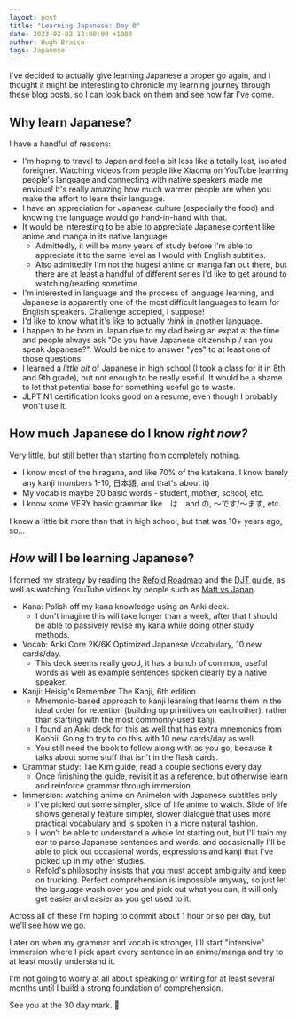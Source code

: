 ```yaml
---
layout: post
title: "Learning Japanese: Day 0"
date: 2023-02-02 12:00:00 +1000
author: Hugh Braico
tags: Japanese
---
```


I've decided to actually give learning Japanese a proper go again, and I thought
it might be interesting to chronicle my learning journey through these blog posts,
so I can look back on them and see how far I've come.

## Why learn Japanese?

I have a handful of reasons:

* I'm hoping to travel to Japan and feel a bit less like a totally lost, isolated
  foreigner. Watching videos from people like Xiaoma on YouTube learning people's
  language and connecting with native speakers made me envious! It's really
  amazing how much warmer people are when you make the effort to learn their
  language.
* I have an appreciation for Japanese culture (especially the food) and knowing
  the language would go hand-in-hand with that.
* It would be interesting to be able to appreciate Japanese content like anime
  and manga in its native language
  * Admittedly, it will be many years of study before I'm able to appreciate it 
    to the same level as I would with English subtitles.
  * Also admittedly I'm not the hugest anime or manga fan out there, but there are
    at least a handful of different series I'd like to get around to
    watching/reading sometime.
* I'm interested in language and the process of language learning, and Japanese
  is apparently one of the most difficult languages to learn for English speakers.
  Challenge accepted, I suppose!
* I'd like to know what it's like to actually *think* in another language. 
* I happen to be born in Japan due to my dad being an expat at the time and people
  always ask "Do you have Japanese citizenship / can you speak Japanese?". Would be
  nice to answer "yes" to at least one of those questions.
* I learned a *little bit* of Japanese in high school (I took a class for it in 8th
  and 9th grade), but not enough to be really useful. It would be a shame to let that
  potential base for something useful go to waste.
* JLPT N1 certification looks good on a resume, even though I probably won't use it.
 
## How much Japanese do I know *right now?*
 
Very little, but still better than starting from completely nothing.

* I know most of the hiragana, and like 70% of the katakana. I know barely any
  kanji (numbers 1-10, 日本語, and that's about it)
* My vocab is maybe 20 basic words - student, mother, school, etc.
* I know some VERY basic grammar like　は　and の, 〜です/〜ます, etc.

I knew a little bit more than that in high school, but that was 10+ years ago, so...

## *How* will I be learning Japanese?

I formed my strategy by reading the [Refold Roadmap](https://refold.la/roadmap/)
and the [DJT guide](https://itazuraneko.neocities.org/learn/guide), as well as watching
YouTube videos by people such as
[Matt vs Japan](https://www.youtube.com/channel/UCpf4BknRWAjb_oYIHoMDGVg).

* Kana: Polish off my kana knowledge using an Anki deck.
  * I don't imagine this will take longer than a week, after that I should be able
    to passively revise my kana while doing other study methods.
* Vocab: Anki Core 2K/6K Optimized Japanese Vocabulary, 10 new cards/day.
  * This deck seems really good, it has a bunch of common, useful words as well as
    example sentences spoken clearly by a native speaker.
* Kanji: Heisig's Remember The Kanji, 6th edition.
  * Mnemonic-based approach to kanji learning that learns them in the ideal order
    for retention (building up primitives on each other), rather than starting with
    the most commonly-used kanji.
  * I found an Anki deck for this as well that has extra mnemonics from Koohii.
    Going to try to do this with 10 new cards/day as well.
  * You still need the book to follow along with as you go, because it talks about
    some stuff that isn't in the flash cards.
* Grammar study: Tae Kim guide, read a couple sections every day.
  * Once finishing the guide, revisit it as a reference, but otherwise learn and
    reinforce grammar through immersion.
* Immersion: watching anime on Animelon with Japanese subtitles only
  * I've picked out some simpler, slice of life anime to watch. Slide of life shows
    generally feature simpler, slower dialogue that uses more practical vocabulary
    and is spoken in a more natural fashion.
  * I won't be able to understand a whole lot starting out, but I'll train my ear
    to parse Japanese sentences and words, and occasionally I'll be able to pick
    out occasional words, expressions and kanji that I've picked up in my other
    studies.
  * Refold's philosophy insists that you must accept ambiguity and keep on trucking.
    Perfect comprehension is impossible anyway, so just let the language wash over
    you and pick out what you can, it will only get easier and easier as you get
    used to it.

Across all of these I'm hoping to commit about 1 hour or so per day, but we'll
see how we go. 

Later on when my grammar and vocab is stronger, I'll start "intensive" immersion
where I pick apart every sentence in an anime/manga and try to at least
mostly understand it.

I'm not going to worry at all about speaking or writing for at least several months
until I build a strong foundation of comprehension.

See you at the 30 day mark. 👋
